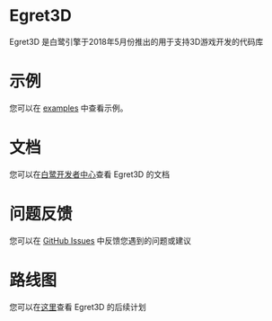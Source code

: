 Egret3D
===========


Egret3D 是白鹭引擎于2018年5月份推出的用于支持3D游戏开发的代码库

示例
=================
您可以在 [examples](./examples/) 中查看示例。

文档
=================
您可以在[白鹭开发者中心](http://developer.egret.com/cn/docs/3d/)查看 Egret3D 的文档

问题反馈
=================
您可以在 [GitHub Issues](https://github.com/egret-labs/egret3d/issues) 中反馈您遇到的问题或建议

路线图
=================
您可以在[这里](http://developer.egret.com/cn/docs/3d/roadmap)查看 Egret3D 的后续计划